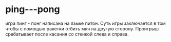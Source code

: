 # ping---pong
игра пинг - понг написана на языке питон. Суть игры заключается в том чтобы с помощью ракетки отбить мяч на другую сторону. Проигрыш срабатывает после касания со стенкой слева и справа. 
